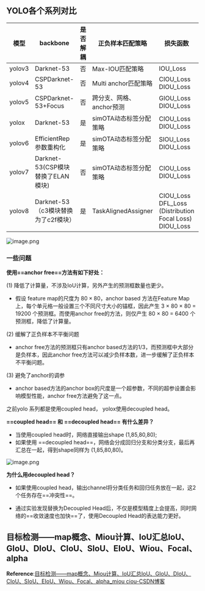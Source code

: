 ## YOLO各个系列对比

| 模型   | backbone                            | 是否解耦 | 正负样本匹配策略         | 损失函数                                                     | 是否anchor free |      |      |      |      |
| ------ | ----------------------------------- | -------- | ------------------------ | ------------------------------------------------------------ | --------------- | ---- | ---- | ---- | ---- |
| yolov3 | Darknet-53                          | 否       | Max-IOU匹配策略          | IOU_Loss                                                     | 否              |      |      |      |      |
| yolov4 | CSPDarknet-53                       | 否       | Multi anchor匹配策略     | CIOU_Loss<br />DIOU_Loss                                     | 否              |      |      |      |      |
| yolov5 | CSPDarknet-53+Focus                 | 否       | 跨分支、网格、anchor预测 | GIOU_Loss<br />DIOU_Loss                                     | 否              |      |      |      |      |
| yolox  | Darknet-53                          | 是       | simOTA动态标签分配策略   | CIOU_Loss<br />DIOU_Loss                                     | 是              |      |      |      |      |
| yolov6 | EfficientRep 参数重构化             | 是       | simOTA动态标签分配策略   | SIOU_Loss<br />DIOU_Loss                                     | 是              |      |      |      |      |
| yolov7 | Darknet-53(CSP模块替换了ELAN模块)   | 否       | simOTA动态标签分配策略   | CIOU_Loss<br />DIOU_Loss                                     | 否              |      |      |      |      |
| yolov8 | Darknet-53（c3模块替换为了c2f模块） | 是       | TaskAlignedAssigner      | CIOU_Loss<br />DFL_Loss<br />(Distribution Focal Loss)<br />DIOU_Loss | 是              |      |      |      |      |

![image.png](https://s2.loli.net/2024/07/15/zXOqaxKAQ2kTwhc.png)

### 一些问题

**使用==anchor free==方法有如下好处：**

(1) 降低了计算量，不涉及IoU计算，另外产生的预测框数量也更少。

- 假设 feature map的尺度为 $80\times80$，anchor based 方法在Feature Map上，每个单元格一般设置三个不同尺寸大小的锚框，因此产生 3 × 80 × 80 = 19200 个预测框。而使用anchor free的方法，则仅产生 80 × 80 = 6400 个预测框，降低了计算量。

(2) 缓解了正负样本不平衡问题

- anchor free方法的预测框只有anchor based方法的1/3，而预测框中大部分是负样本，因此anchor free方法可以减少负样本数，进一步缓解了正负样本不平衡问题。

(3) 避免了anchor的调参

- anchor based方法的anchor box的尺度是一个超参数，不同的超参设置会影响模型性能，anchor free方法避免了这一点。
  

之前yolo 系列都是使用coupled head， yolox使用decoupled head。

**==coupled head== 和 ==decoupled head== 有什么差异？**

- 当使用coupled head时，网络直接输出shape (1,85,80,80);
- 如果使用 ==decoupled head==，网络会分成回归分支和分类分支，最后再汇总在一起，得到shape同样为 (1,85,80,80)。

![image.png](https://s2.loli.net/2024/07/15/Ui5TONlsmMftrHC.png)

**为什么用decoupled head？**

- 如果使用coupled head，输出channel将分类任务和回归任务放在一起，这2个任务存在==冲突性==。

- 通过实验发现替换为Decoupled Head后，不仅是模型精度上会提高，同时网络的==收敛速度也加快==了，使用Decoupled Head的表达能力更好。

## 目标检测——map概念、Miou计算、IoU汇总IoU、GIoU、DIoU、CIoU、SIoU、EIoU、Wiou、Focal、alpha

**Reference**:[目标检测——map概念、Miou计算、IoU汇总IoU、GIoU、DIoU、CIoU、SIoU、EIoU、Wiou、Focal、alpha_miou ciou-CSDN博客](https://blog.csdn.net/weixin_45464524/article/details/128649991)

